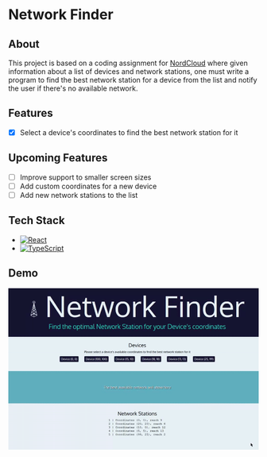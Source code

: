 # Network Finder

## About

This project is based on a coding assignment for [NordCloud](https://nordcloud.com/) where given information about a list of devices and network stations, one must write a program to find the best network station for a device from the list and notify the user if there's no available network.

<!-- Check the live version [here!](https://) -->

## Features
- [X] Select a device's coordinates to find the best network station for it

## Upcoming Features
- [ ] Improve support to smaller screen sizes
- [ ] Add custom coordinates for a new device
- [ ] Add new network stations to the list

## Tech Stack
- [![React](https://img.shields.io/badge/-React-20232A?logo=react&logoColor=61DAFB)](https://reactjs.org/)
- [![TypeScript](https://img.shields.io/badge/TypeScript-007ACC?logo=typescript&logoColor=white)](https://www.typescriptlang.org/)
<!--- [![Firebase](https://img.shields.io/badge/Firebase-white?logo=sass&logoColor=#ffca28)](https://firebase.google.com/) -->

## Demo

<a href="https://raw.githubusercontent.com/Claudiferock/nordcloud-jr-dev-assignment/master/public/demo.gif"><img src="https://raw.githubusercontent.com/Claudiferock/nordcloud-jr-dev-assignment/master/public/demo.gif" alt="Gif showing how the app works" width="800"/></a>&nbsp; &nbsp; &nbsp;
